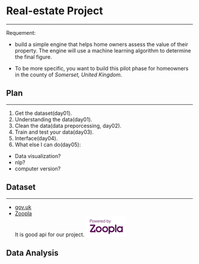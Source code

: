 # Real-estate Project
---
Requement:

- build a simple engine that helps home owners assess the value of their property. The engine will use a machine learning algorithm to determine the final figure.

- To be more specific, you want to build this pilot phase for homeowners in the county of *Somerset, United Kingdom*.
## Plan
---
1. Get the dataset(day01).
2. Understanding the data(day01).
3. Clean the data(data preporcessing, day02).
4. Train and test your data(day03).
5. Interface(day04).
6. What else I can do(day05):
- Data visualization?
- nlp?
- computer version?

## Dataset
---
- [gov.uk](https://www.gov.uk/government/statistical-data-sets/price-paid-data-downloads)
- [Zoopla](https://developer.zoopla.co.uk/)  
It is good api for our project.
![image](powered-by-zoopla.png)

## Data Analysis

